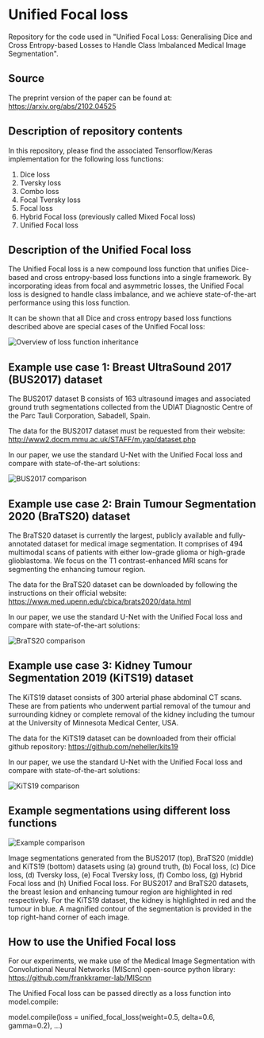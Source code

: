 # Unified Focal loss
Repository for the code used in "Unified Focal Loss: Generalising Dice and Cross Entropy-based Losses to Handle Class Imbalanced Medical Image Segmentation".

## Source
The preprint version of the paper can be found at: https://arxiv.org/abs/2102.04525

## Description of repository contents
In this repository, please find the associated Tensorflow/Keras implementation for the following loss functions:
1. Dice loss
2. Tversky loss
3. Combo loss
4. Focal Tversky loss
5. Focal loss
7. Hybrid Focal loss (previously called Mixed Focal loss)
8. Unified Focal loss

## Description of the Unified Focal loss
The Unified Focal loss is a new compound loss function that unifies Dice-based and cross entropy-based loss functions into a single framework. By incorporating ideas from focal and asymmetric losses, the Unified Focal loss is designed to handle class imbalance, and we achieve state-of-the-art performance using this loss function. 

It can be shown that all Dice and cross entropy based loss functions described above are special cases of the Unified Focal loss:

![Overview of loss function inheritance](https://github.com/mlyg/mixed-focal-loss/blob/main/Figures/Overview.png)

## Example use case 1: Breast UltraSound 2017 (BUS2017) dataset

The BUS2017 dataset B consists of 163 ultrasound images and associated ground truth segmentations collected from the UDIAT Diagnostic Centre of the Parc Tauli Corporation, Sabadell, Spain.

The data for the BUS2017 dataset must be requested from their website: http://www2.docm.mmu.ac.uk/STAFF/m.yap/dataset.php

In our paper, we use the standard U-Net with the Unified Focal loss and compare with state-of-the-art solutions:

![BUS2017 comparison](https://github.com/mlyg/unified-focal-loss/blob/main/Figures/BUS2017_table.png)


## Example use case 2: Brain Tumour Segmentation 2020 (BraTS20) dataset

The BraTS20 dataset is currently the largest, publicly available and fully-annotated dataset for medical image segmentation. It comprises of 494 multimodal scans of patients with either low-grade glioma or high-grade glioblastoma. We focus on the T1 contrast-enhanced MRI scans for segmenting the enhancing tumour region.

The data for the BraTS20 dataset can be downloaded by following the instructions on their official website: https://www.med.upenn.edu/cbica/brats2020/data.html

In our paper, we use the standard U-Net with the Unified Focal loss and compare with state-of-the-art solutions:

![BraTS20 comparison](https://github.com/mlyg/unified-focal-loss/blob/main/Figures/BraTS20_table.png)

## Example use case 3: Kidney Tumour Segmentation 2019 (KiTS19) dataset

The KiTS19 dataset consists of 300 arterial phase abdominal CT scans. These are from patients who underwent partial removal of the tumour and surrounding kidney or complete removal of the kidney including the tumour at the University of Minnesota Medical Center, USA.

The data for the KiTS19 dataset can be downloaded from their official github repository: https://github.com/neheller/kits19

In our paper, we use the standard U-Net with the Unified Focal loss and compare with state-of-the-art solutions:

![KiTS19 comparison](https://github.com/mlyg/mixed-focal-loss/blob/main/Figures/KiTS19_table.png)


## Example segmentations using different loss functions

![Example comparison](https://github.com/mlyg/unified-focal-loss/blob/main/Figures/Example_outputs.png)

Image segmentations generated from the BUS2017 (top), BraTS20 (middle) and KiTS19 (bottom) datasets using (a) ground truth, (b) Focal loss, (c) Dice loss, (d) Tversky loss, (e) Focal Tversky loss, (f) Combo loss, (g) Hybrid Focal loss and (h) Unified Focal loss. For BUS2017 and BraTS20 datasets, the breast lesion and enhancing tumour region are highlighted in red respectively. For the KiTS19 dataset, the kidney is highlighted in red and the tumour in blue. A magnified contour of the segmentation is provided in the top right-hand corner of each image.


## How to use the Unified Focal loss

For our experiments, we make use of the Medical Image Segmentation with Convolutional Neural Networks (MIScnn) open-source python library: 
https://github.com/frankkramer-lab/MIScnn

The Unified Focal loss can be passed directly as a loss function into model.compile:

model.compile(loss = unified_focal_loss(weight=0.5, delta=0.6, gamma=0.2), ...)
